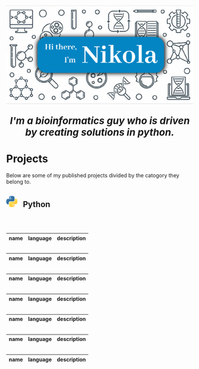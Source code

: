 <img src="./imgs/banner.png">

<picture>
    <source media="(prefers-color-scheme: dark)" srcset="./imgs/banner_dark.png"> 
    <source media="(prefers-color-scheme: light)" srcset="./imgs/banner.png">
</picture>

<p align='center' style="font-size: 26px"><i><b>I'm a bioinformatics guy who is driven by creating solutions  in python.</b></i></h2>

<br>

<h1>Projects</h1>
Below are some of my published projects divided by the catogory they belong to.

<br>

<h2>
  <img src="./imgs/python.png" height="30" width="30" style="margin-right: 10px"> Python
</h2>


<br>
<br>

|name|language|description|
|---|---|---|

<h2></h2>

|name|language|description|
|---|---|---|

<h2></h2>

|name|language|description|
|---|---|---|

<h2></h2>

|name|language|description|
|---|---|---|

<h2></h2>

|name|language|description|
|---|---|---|

<h2></h2>

|name|language|description|
|---|---|---|

<h2></h2>

|name|language|description|
|---|---|---|
